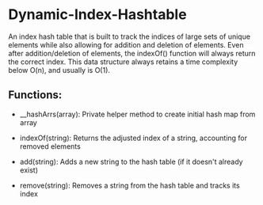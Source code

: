 # Dynamic-Index-Hashtable
An index hash table that is built to track the indices of large sets of unique elements while also allowing for addition and deletion of elements. Even after addition/deletion of elements, the indexOf() function will always return the correct index. This data structure always retains a time complexity below O(n), and usually is O(1).


## Functions:

- __hashArrs(array): Private helper method to create initial hash map from array
  
- indexOf(string): Returns the adjusted index of a string, accounting for removed elements
  
- add(string): Adds a new string to the hash table (if it doesn't already exist)
  
- remove(string): Removes a string from the hash table and tracks its index
